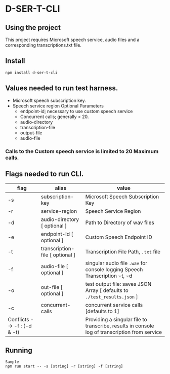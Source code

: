 # D-SER-T-CLI

## Using the project

This project requires Microsoft speech service, audio files and a corresponding transcriptions.txt file.

## Install

`npm install d-ser-t-cli`

## Values needed to run test harness.
- Microsoft speech subscription key.
- Speech service region
    Optional Parameters
    - endpoint-id; necessary to use custom speech service
    - Concurrent calls; generally < 20.
    - audio-directory
    - transcription-file
    - output-file
    - audio-file

### Calls to the Custom speech service is limited to 20 Maximum calls.
 <!--We need more information here -->

## Flags needed to run CLI. <Pass these Flags in> 
| flag  | alias  | value  |
|---|---|---|
| -s | subscription-key | Microsoft Speech Subscription Key |
| -r | service-region | Speech Service Region |
| -d | audio-directory [ optional ]  | Path to Directory of wav files |
| -e | endpoint-Id [ optional ]  | Custom Speech Endpoint ID |
| -t | transcription-file [ optional ]  | Transcription File Path, `.txt` file |
| -f | audio-file [ optional ]  | singular audio file `.wav` for console logging Speech Transcription ~~-t~~, ~~-d~~|
| -o | out-file [ optional ] | test output file: saves JSON Array [ defaults to `./test_results.json` ] |
| -c | concurrent-calls | concurrent service calls [defaults to 1] |
| Conflicts --> -f : (-d & -t) |   | Providing a singular file to transcribe, results in console log of transcription from service |

## Running
```
Sample
npm run start -- -s [string] -r [string] -f [string]
```